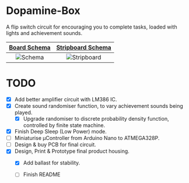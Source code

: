 # Dopamine-Box
 A flip switch circuit for encouraging you to complete tasks, loaded with lights and achievement sounds.

[Board Schema](Schema.pdf)             |  [Stripboard Schema](Stripboard.pdf)
:-------------------------:|:-------------------------:
![Schema](https://user-images.githubusercontent.com/30498489/143792116-d8c3bf85-45dd-46d5-a239-992edfecd1a4.jpg) | ![Stripboard](https://github.com/SenanS/Dopamine-Box/assets/30498489/4344cf08-0fb6-437d-9f40-663cb631e6e3)



# TODO
- [X] Add better amplifier circuit with LM386 IC.
- [x] Create sound randomiser function, to vary achievement sounds being played.
  - [x] Upgrade randomiser to discrete probability density function, controlled by finite state machine.
- [x] Finish Deep Sleep (Low Power) mode.
- [ ] Miniaturise µController from Arduino Nano to ATMEGA328P.
- [ ] Design & buy PCB for final circuit.
- [x] Design, Print & Prototype final product housing.
  - [x] Add ballast for stability.
  - [ ] Finish README 

